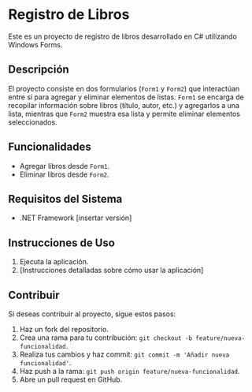 # Registro de Libros

Este es un proyecto de registro de libros desarrollado en C# utilizando Windows Forms.

## Descripción

El proyecto consiste en dos formularios (`Form1` y `Form2`) que interactúan entre sí para agregar y eliminar elementos de listas. `Form1` se encarga de recopilar información sobre libros (título, autor, etc.) y agregarlos a una lista, mientras que `Form2` muestra esa lista y permite eliminar elementos seleccionados.

## Funcionalidades

- Agregar libros desde `Form1`.
- Eliminar libros desde `Form2`.

## Requisitos del Sistema

- .NET Framework [insertar versión]

## Instrucciones de Uso

1. Ejecuta la aplicación.
2. [Instrucciones detalladas sobre cómo usar la aplicación]

## Contribuir

Si deseas contribuir al proyecto, sigue estos pasos:

1. Haz un fork del repositorio.
2. Crea una rama para tu contribución: `git checkout -b feature/nueva-funcionalidad`.
3. Realiza tus cambios y haz commit: `git commit -m 'Añadir nueva funcionalidad'`.
4. Haz push a la rama: `git push origin feature/nueva-funcionalidad`.
5. Abre un pull request en GitHub.

